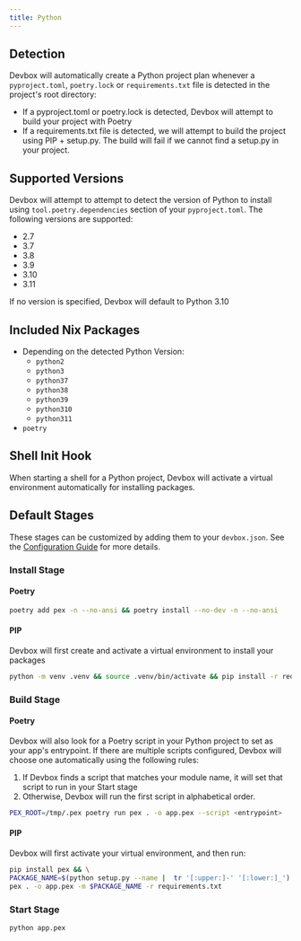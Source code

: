 ```yaml
---
title: Python
---
```


## Detection

Devbox will automatically create a Python project plan whenever a `pyproject.toml`, `poetry.lock` or `requirements.txt` file is detected in the project's root directory: 

* If a pyproject.toml or poetry.lock is detected, Devbox will attempt to build your project with Poetry
* If a requirements.txt file is detected, we will attempt to build the project using PIP + setup.py. The build will fail if we cannot find a setup.py in your project.

## Supported Versions

Devbox will attempt to attempt to detect the version of Python to install using `tool.poetry.dependencies` section of your `pyproject.toml`. The following versions are supported: 

* 2.7
* 3.7
* 3.8
* 3.9
* 3.10
* 3.11

If no version is specified, Devbox will default to Python 3.10

## Included Nix Packages

* Depending on the detected Python Version:
  * `python2`
  * `python3`
  * `python37`
  * `python38`
  * `python39`
  * `python310`
  * `python311`
* `poetry`

## Shell Init Hook

When starting a shell for a Python project, Devbox will activate a virtual environment automatically for installing packages.

## Default Stages

These stages can be customized by adding them to your `devbox.json`. See the [Configuration Guide](../configuration.md) for more details.

### Install Stage

#### Poetry
```bash
poetry add pex -n --no-ansi && poetry install --no-dev -n --no-ansi
```

#### PIP
Devbox will first create and activate a virtual environment to install your packages

```bash
python -m venv .venv && source .venv/bin/activate && pip install -r requirements.txt
```

### Build Stage

#### Poetry
Devbox will also look for a Poetry script in your Python project to set as your app's entrypoint. If there are multiple scripts configured, Devbox will choose one automatically using the following rules:

1. If Devbox finds a script that matches your module name, it will set that script to run in your Start stage
2. Otherwise, Devbox will run the first script in alphabetical order.

```bash
PEX_ROOT=/tmp/.pex poetry run pex . -o app.pex --script <entrypoint>
```

#### PIP

Devbox will first activate your virtual environment, and then run: 

```bash
pip install pex && \
PACKAGE_NAME=$(python setup.py --name |  tr '[:upper:]-' '[:lower:]_') && \
pex . -o app.pex -m $PACKAGE_NAME -r requirements.txt
```

### Start Stage

```bash
python app.pex
```
